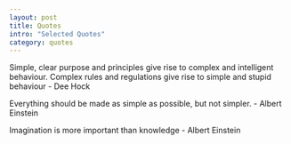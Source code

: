 ```yaml
---
layout: post
title: Quotes
intro: "Selected Quotes"
category: quotes
---
```

Simple, clear purpose and principles give rise to complex and intelligent behaviour. Complex rules and regulations give rise to simple and stupid behaviour - Dee Hock

Everything should be made as simple as possible, but not simpler.	- Albert Einstein

Imagination is more important than knowledge	 - Albert Einstein
